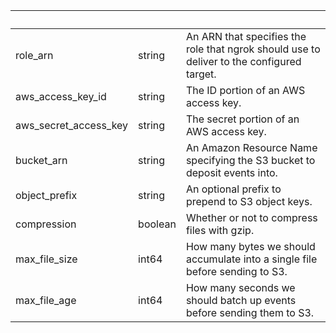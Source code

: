<!-- Code generated for API Clients. DO NOT EDIT. -->

| &nbsp;                | &nbsp;  | &nbsp;                                                                                    |
| --------------------- | ------- | ----------------------------------------------------------------------------------------- |
| role_arn              | string  | An ARN that specifies the role that ngrok should use to deliver to the configured target. |
| aws_access_key_id     | string  | The ID portion of an AWS access key.                                                      |
| aws_secret_access_key | string  | The secret portion of an AWS access key.                                                  |
| bucket_arn            | string  | An Amazon Resource Name specifying the S3 bucket to deposit events into.                  |
| object_prefix         | string  | An optional prefix to prepend to S3 object keys.                                          |
| compression           | boolean | Whether or not to compress files with gzip.                                               |
| max_file_size         | int64   | How many bytes we should accumulate into a single file before sending to S3.              |
| max_file_age          | int64   | How many seconds we should batch up events before sending them to S3.                     |
